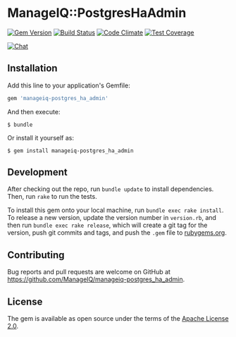 # ManageIQ::PostgresHaAdmin

[![Gem Version](https://badge.fury.io/rb/manageiq-postgres_ha_admin.svg)](http://badge.fury.io/rb/manageiq-postgres_ha_admin)
[![Build Status](https://travis-ci.org/ManageIQ/manageiq-postgres_ha_admin.svg)](https://travis-ci.org/ManageIQ/manageiq-postgres_ha_admin)
[![Code Climate](https://codeclimate.com/github/ManageIQ/manageiq-postgres_ha_admin.svg)](https://codeclimate.com/github/ManageIQ/manageiq-postgres_ha_admin)
[![Test Coverage](https://codeclimate.com/github/ManageIQ/manageiq-postgres_ha_admin/badges/coverage.svg)](https://codeclimate.com/github/ManageIQ/manageiq-postgres_ha_admin/coverage)

[![Chat](https://badges.gitter.im/Join%20Chat.svg)](https://gitter.im/ManageIQ/manageiq-postgres_ha_admin?utm_source=badge&utm_medium=badge&utm_campaign=pr-badge&utm_content=badge)

## Installation

Add this line to your application's Gemfile:

```ruby
gem 'manageiq-postgres_ha_admin'
```

And then execute:

    $ bundle

Or install it yourself as:

    $ gem install manageiq-postgres_ha_admin

## Development

After checking out the repo, run `bundle update` to install dependencies. Then, run `rake` to run the tests.

To install this gem onto your local machine, run `bundle exec rake install`. To release a new version, update the version number in `version.rb`, and then run `bundle exec rake release`, which will create a git tag for the version, push git commits and tags, and push the `.gem` file to [rubygems.org](https://rubygems.org).

## Contributing

Bug reports and pull requests are welcome on GitHub at https://github.com/ManageIQ/manageiq-postgres_ha_admin.


## License

The gem is available as open source under the terms of the [Apache License 2.0](http://www.apache.org/licenses/LICENSE-2.0).
